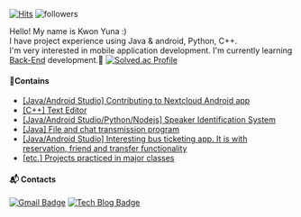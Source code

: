  [![Hits](https://hits.seeyoufarm.com/api/count/incr/badge.svg?url=https%3A%2F%2Fgithub.com%2FKuuuna98&count_bg=%2379C83D&title_bg=%23555555&icon=&icon_color=%23E7E7E7&title=hits&edge_flat=false)](https://hits.seeyoufarm.com) ![followers](https://img.shields.io/github/followers/Kuuuna98?style=social)

Hello! My name is Kwon Yuna :)  
I have project experience using Java & android, Python, C++.  
I'm very interested in mobile application development. I'm currently learning <u>Back-End</u> development.🌱
[![Solved.ac Profile](http://mazassumnida.wtf/api/v2/generate_badge?boj=yunaghgh)](https://solved.ac/yunaghgh)

#### 📌Contains
- [[Java/Android Studio] Contributing to Nextcloud Android app](https://github.com/Kuuuna98/android)
- [[C++] Text Editor](https://github.com/CNU-ComputerEngineeringClassProject/__2020-Senior__ObjectOrientedDesign--TermProject)
- [[Java/Android Studio/Python/Nodejs] Speaker Identification System](https://github.com/Kuuuna98/Speaker-Identification-System-Development-By-Using-Deep-Learning)
- [[Java] File and chat transmission program](https://github.com/CNU-ComputerEngineeringClassProject/__2019-Junior__Data-Communications)
- [[Java/Android Studio] Interesting bus ticketing app. It is with reservation, friend and transfer functionality](https://github.com/CNU-ComputerEngineeringClassProject/__2019-Junior__Software-Engineering--BusTicketingApp)
- [[etc.] Projects practiced in major classes](https://github.com/CNU-ComputerEngineeringClassProject)

#### 📬 Contacts
[![Gmail Badge](https://img.shields.io/badge/Gmail-d14836?style=flat-square&logo=Gmail&logoColor=white&link=mailto:yunaghgh@gmail.com)](mailto:yunaghgh@gmail.com) [![Tech Blog Badge](http://img.shields.io/badge/-Tech%20blog-black?style=flat-square&logo=github&link=https://uuna-k.tistory.com/)](https://uuna-k.tistory.com/)

